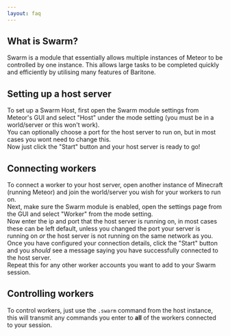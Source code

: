 ```yaml
---
layout: faq
---
```


## What is Swarm?

Swarm is a module that essentially allows multiple instances of Meteor to be controlled by one instance. This allows
large tasks to be completed quickly and efficiently by utilising many features of Baritone.

## Setting up a host server

To set up a Swarm Host, first open the Swarm module settings from Meteor's GUI and select "Host" under the mode
setting (you must be in a world/server or this won't work).  
You can optionally choose a port for the host server to run on, but in most cases you wont need to change this.  
Now just click the "Start" button and your host server is ready to go!

## Connecting workers

To connect a worker to your host server, open another instance of Minecraft (running Meteor) and join the world/server
you wish for your workers to run on.  
Next, make sure the Swarm module is enabled, open the settings page from the GUI and select "Worker" from the mode
setting.  
Now enter the ip and port that the host server is running on, in most cases these can be left default, unless you
changed the port your server is running on *or* the host server is not running on the same network as you.  
Once you have configured your connection details, click the "Start" button and you *should* see a message saying you
have successfully connected to the host server.  
Repeat this for any other worker accounts you want to add to your Swarm session.

## Controlling workers

To control workers, just use the `.swarm` command from the host instance, this will transmit any commands you enter to
**all** of the workers connected to your session.
